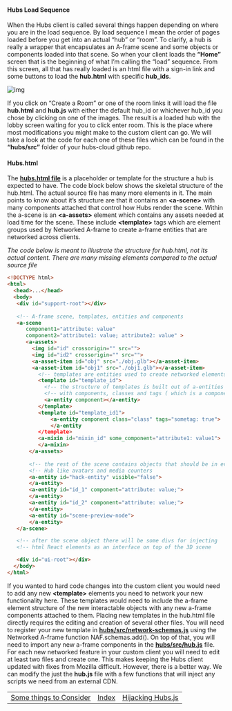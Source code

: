 #### **Hubs Load Sequence**

When the Hubs client is called several things happen depending on where you are in the load sequence. By load sequence I mean the order of pages loaded before you get into an actual “hub” or “room”. To clarify, a hub is really a wrapper that encapsulates an A-frame scene and some objects or components loaded into that scene. So when your client loads the **“Home”** screen that is the beginning of what I’m calling the “load” sequence. From this screen, all that has really loaded is an html file with a sign-in link and some buttons to load the **hub.html** with specific **hub_ids**.



![img](https://lh4.googleusercontent.com/YE8cHBRETzOd8qDXl-G8UM2wUbI0nhxuYb5lk-iTUlJsnBN6P2CdPTwEPMutwiPy3nIEWYLr4RGesALSypDaNmtqfexS5agn-jZNKthOJtbehhoP8DHDTCOXsjqt838BcC8FP0Pq)



If you click on “Create a Room” or one of the room links it will load the file **hub.html** and **hub.js** with either the default hub_id or whichever hub_id you chose by clicking on one of the images. The result is a loaded hub with the lobby screen waiting for you to click enter room. This is the place where most modifications you might make to the custom client can go. We will take a look at the code for each one of these files which can be found in the **“hubs/src”** folder of your hubs-cloud github repo.

#### **Hubs.html**

The [**hubs.html file**](https://github.com/mozilla/hubs/blob/hubs-cloud/src/hub.html) is a placeholder or template for the structure a hub is expected to have.
The code block below shows the skeletal structure of the hub.html. The actual source file has many more elements in it. The main points to know about it’s structure are that it contains an **\<a-scene>** with many components attached that control how Hubs render the scene. Within the a-scene is an **\<a-assets>** element which contains any assets needed at load time for the scene. These include **\<template>** tags which are element groups used by Networked A-frame to create a-frame entities that are networked across clients.

*The code below is meant to illustrate the structure for hub.html, not its actual content. There are many missing elements compared to the actual source file*

```html
<!DOCTYPE html>
<html>
  <head>...</head>
  <body>
   <div id="support-root"></div>
      
   <!-- A-frame scene, templates, entities and components                     -->
   <a-scene
      component1="attribute: value"
      component2="attribute1: value; attribute2: value" >
      <a-assets>
        <img id="id" crossorigin="" src="">
        <img id="id2" crossorigin="" src="">
        <a-asset-item id="obj" src="./obj.glb"></a-asset-item>
        <a-asset-item id="obj1" src="./obj1.glb"></a-asset-item>
          <!-- templates are entities used to create networked elements      -->
          <template id="template_id">
          	<!-- the structure of templates is built out of a-entities       -->
            <!-- with components, classes and tags ( which is a component )  -->
            <a-entity component></a-entity>
          </template>
          <template id="template_id1">
              <a-entity component class="class" tags="sometag: true">
              </a-entity
          </template>
          <a-mixin id="mixin_id" some_component="attribute1: value1">
          </a-mixin>
       </a-assets>
              
       <!-- the rest of the scene contains objects that should be in every  -->
       <!-- Hub like avatars and media counters                             -->
       <a-entity id="hack-entity" visible="false">
       </a-entity>
       <a-entity id="id_1" component="attribute: value;">
       </a-entity>
       <a-entity id="id_2" component="attribute: value;">
       </a-entity>
       <a-entity id="scene-preview-node">
       </a-entity>
   </a-scene>

   <!-- after the scene object there will be some divs for injecting       -->
   <!-- html React elements as an interface on top of the 3D scene         -->

   <div id="ui-root"></div>
  </body>
</html>
```



If you wanted to hard code changes into the custom client you would need to add any new **\<template>** elements you need to network your new functionality here.  These templates would need to include the a-frame element structure of the new interactable objects with any new a-frame components attached to them.  Placing new templates in the hub.html file directly requires the editing and creation of several other files.  You will need to register your new template in [**hubs/src/network-schemas.js**](https://github.com/mozilla/hubs/blob/hubs-cloud/src/network-schemas.js) using the Networked A-frame function NAF.schemas.add().  On top of that, you will need to import any new a-frame components in the [**hubs/src/hub.js**](https://github.com/mozilla/hubs/blob/hubs-cloud/src/hub.js) file.  For each new networked feature in your custom client you will need to edit at least two files and create one.  This makes keeping the Hubs client updated with fixes from Mozilla difficult.  However, there is a better way.  We can modify the just the **hub.js** file with a few functions that will inject any scripts we need from an external CDN.

|                                                              |                                                              |                                                              |
| :----------------------------------------------------------- | :----------------------------------------------------------: | -----------------------------------------------------------: |
| [Some things to Consider](https://github.com/colinfizgig/Custom-Hubs-Components/docs/blob/ghpages/SomethingstoConsider.md) | [Index](https://github.com/colinfizgig/Custom-Hubs-Components/docs/blob/ghpages/CustomizinghubsTitle.md) | [Hijacking Hubs.js](https://github.com/colinfizgig/Custom-Hubs-Components/docs/blob/ghpages/HijackingHubs.md) |